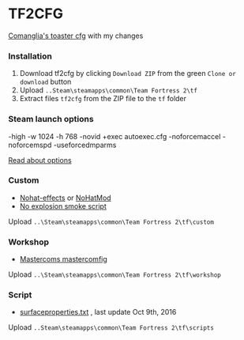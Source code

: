 # TF2CFG
[Comanglia's toaster cfg](http://www.teamfortress.tv/25328/comanglia-s-config-fps-guide) with my changes

### Installation

1. Download tf2cfg by clicking `Download ZIP` from the green `Clone or download` button
2. Upload  `..Steam\steamapps\common\Team Fortress 2\tf`
3. Extract files `tf2cfg` from the ZIP file to the `tf` folder 

### Steam launch options 
-high -w 1024 -h 768  -novid +exec autoexec.cfg -noforcemaccel -noforcemspd -useforcedmparms

[Read about options](https://developer.valvesoftware.com/wiki/Command_Line_Options#Steam_.28Windows.29)

### Custom

* [Nohat-effects](https://github.com/xJeebsx/Headsfeet) or [NoHatMod](https://github.com/xJeebsx/No-Hats-Mod)
* [No explosion smoke script](http://www.teamfortress.tv/25647/no-explosion-smoke-script)

Upload  `..\Steam\steamapps\common\Team Fortress 2\tf\custom` 

### Workshop

* [Mastercoms mastercomfig](https://github.com/mastercoms/mastercomfig)

Upload  `..\Steam\steamapps\common\Team Fortress 2\tf\workshop` 

### Script

* [surfaceproperties.txt](http://drok-radnik.com/junk/surfaceproperties.txt) , last update Oct 9th, 2016 

Upload  `..Steam\steamapps\common\Team Fortress 2\tf\scripts`
